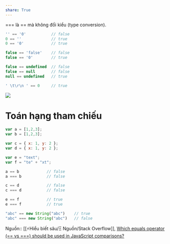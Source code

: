 ```yaml
---
share: True
---
```

=== là == mà không đổi kiểu (type conversion).

```js
'' == '0'           // false
0 == ''             // true
0 == '0'            // true

false == 'false'    // false
false == '0'        // true

false == undefined  // false
false == null       // false
null == undefined   // true

' \t\r\n ' == 0     // true
```

![](https://i.stack.imgur.com/yISob.png) 
# Toán hạng tham chiếu
```js
var a = [1,2,3];
var b = [1,2,3];

var c = { x: 1, y: 2 };
var d = { x: 1, y: 2 };

var e = "text";
var f = "te" + "xt";

a == b            // false
a === b           // false

c == d            // false
c === d           // false

e == f            // true
e === f           // true
```

```js
"abc" == new String("abc")    // true
"abc" === new String("abc")   // false
```
Nguồn:: [[⚡Hiểu biết sâu/Ξ Nguồn/Stack Overflow]], [Which equals operator (== vs ===) should be used in JavaScript comparisons?](https://stackoverflow.com/a/359509/3416774)